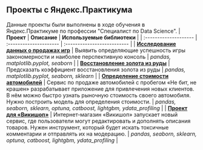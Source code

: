 ## Проекты с Яндекс.Практикума
Данные проекты были выполнены в ходе обучения в Яндекс.Практикуме по профессии "Специалист по Data Science".
| **Проект**            | **Описание**           | **Используемые библиотеки** |
| :-------------------- | :--------------------- | :-------------------------- |
| [**Исследование данных о продажах игр**](https://github.com/NikolaiKovyakh/yandex-practicum-projects/tree/main/Module_1_final_project) | Выявить определяющие успешность игры закономерности и наиболее перспективную консоль | *pandas, matplotlib.pyplot, seaborn* |
| [**Восстановление золота из руды**](https://github.com/NikolaiKovyakh/yandex-practicum-projects/tree/main/Module_2_final_project) | Предсказать коэффициент восстановления золота из руды | *pandas, matplotlib.pyplot, seaborn, sklearn* |
| [**Определение стоимости автомобилей**](https://github.com/NikolaiKovyakh/yandex-practicum-projects/tree/main/Module_3_boosting_project) | Сервис по продаже автомобилей с пробегом «Не бит, не крашен» разрабатывает приложение для привлечения новых клиентов. В нём можно быстро узнать рыночную стоимость своего автомобиля. Нужно построить модель для определения стоимости.  | *pandas, seaborn, sklearn, optuna, catboost, lightgbm, ydata_profiling* |
| [**Проект для «Викишоп»**](https://github.com/NikolaiKovyakh/yandex-practicum-projects/tree/main/Module_3_boosting_project) | Интернет-магазин «Викишоп» запускает новый сервис, где пользователи могут редактировать и дополнять описания товаров. Нужен инструмент, который будет искать токсичные комментарии и отправлять их на модерацию.  | *pandas, seaborn, sklearn, optuna, catboost, lightgbm, ydata_profiling* |
